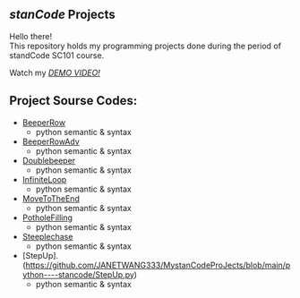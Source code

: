 ## *stanCode* Projects
Hello there!\
This repository holds my programming projects done during the period of standCode SC101 course.

Watch my *[DEMO VIDEO!](https://www.youtube.com/watch?v=KkMDCCdjyW8)*

## Project Sourse Codes:
* [BeeperRow](https://github.com/JANETWANG333/MystanCodeProJects/blob/main/python----stancode/BeeperRow.py)
  * python semantic & syntax
* [BeeperRowAdv](https://github.com/JANETWANG333/MystanCodeProJects/blob/main/python----stancode/BeeperRowAdv.py)
  * python semantic & syntax
* [Doublebeeper](https://github.com/JANETWANG333/MystanCodeProJects/blob/main/python----stancode/DoubleBeepers.py)
  * python semantic & syntax
* [InfiniteLoop](https://github.com/JANETWANG333/MystanCodeProJects/blob/main/python----stancode/InfiniteLoop.py)
  * python semantic & syntax
* [MoveToTheEnd](https://github.com/JANETWANG333/MystanCodeProJects/blob/main/python----stancode/MoveToTheEnd.py)
  * python semantic & syntax
* [PotholeFilling](https://github.com/JANETWANG333/MystanCodeProJects/blob/main/python----stancode/PotholeFilling.py)
  * python semantic & syntax
* [ Steeplechase](https://github.com/JANETWANG333/MystanCodeProJects/blob/main/python----stancode/Steeplechase.py)
  * python semantic & syntax
* [StepUp].(https://github.com/JANETWANG333/MystanCodeProJects/blob/main/python----stancode/StepUp.py)
  * python semantic & syntax
